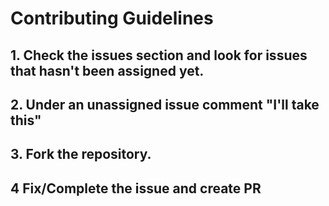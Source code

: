 # Contributing Guidelines
## 1. Check the issues section and look for issues that hasn't been assigned yet.
## 2. Under an unassigned issue comment "I'll take this"
## 3. Fork the repository.
## 4  Fix/Complete the issue and create PR
